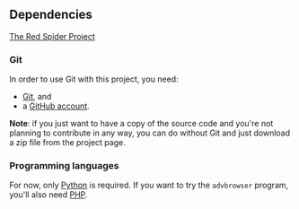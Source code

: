 Dependencies
------------

[The Red Spider Project](https://github.com/the-xkcd-community/the-red-spider-project)


### Git ###

In order to use Git with this project, you need:

 -  [Git](http://git-scm.com/), and
 -  a [GitHub account](https://github.com/).

**Note**: if you just want to have a copy of the source code and you're not planning to contribute in any way, you can do without Git and just download a zip file from the project page.


### Programming languages ###

For now, only [Python](http://www.python.org/download/) is required. If you want to try the `advbrowser` program, you'll also need [PHP](http://www.php.net/downloads.php).
